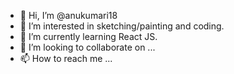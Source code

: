 - 👋 Hi, I’m @anukumari18
- 👀 I’m interested in sketching/painting and coding.
- 🌱 I’m currently learning React JS.
- 💞️ I’m looking to collaborate on ...
- 📫 How to reach me ...

<!---
anukumari18/anukumari18 is a ✨ special ✨ repository because its `README.md` (this file) appears on your GitHub profile.
You can click the Preview link to take a look at your changes.
--->
